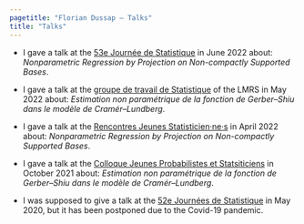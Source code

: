 ```yaml
---
pagetitle: "Florian Dussap – Talks"
title: "Talks"
---
```




- I gave a talk at the [53e Journée de Statistique](https://jds22.sciencesconf.org/) in June 2022 about: *Nonparametric Regression by Projection on Non-compactly Supported Bases*.

- I gave a talk at the [groupe de travail de Statistique](https://lmrs.univ-rouen.fr/fr/content/estimation-de-la-fonction-de-gerber-shiu-dans-le-modele-de-cramer-lundberg) of the LMRS in May 2022 about: *Estimation non paramétrique de la fonction de Gerber–Shiu dans le modèle de Cramér–Lundberg*.

- I gave a talk at the [Rencontres Jeunes Statisticien·ne·s](https://rjs2022.sciencesconf.org) in April 2022 about: *Nonparametric Regression by Projection on Non-compactly Supported Bases*.

- I gave a talk at the [Colloque Jeunes Probabilistes et Statsiticiens](https://jps-2021.sciencesconf.org/) in October 2021 about: *Estimation non paramétrique de la fonction de Gerber–Shiu dans le modèle de Cramér–Lundberg*.

- I was supposed to give a talk at the [52e Journées de Statistique](https://jds2020.sciencesconf.org) in May 2020, but it has been postponed due to the Covid-19 pandemic.
